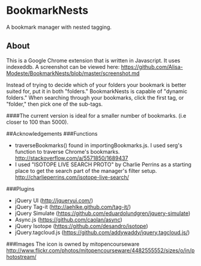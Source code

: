 BookmarkNests
=============

A bookmark manager with nested tagging.

About
-----
This is a Google Chrome extension that is written in Javascript. It uses indexeddb. A screenshot can be viewed here: https://github.com/Alisa-Modeste/BookmarkNests/blob/master/screenshot.md

Instead of trying to decide which of your folders your bookmark is better suited for, put it in both "folders." BookmarkNests is capable of "dynamic folders." When searching through your bookmarks, click the first tag, or "folder," then pick one of the sub-tags.

####The current version is ideal for a smaller number of bookmarks. (i.e closer to 100 than 5000).

##Acknowledgements
###Functions
- traverseBookmarks() found in importingBookmarks.js. I used serg's function to traverse Chrome's bookmarks. http://stackoverflow.com/a/5571850/1689437
- I used "ISOTOPE LIVE SEARCH PROTO" by Charlie Perrins as a starting place to get the search part of the manager's filter setup. http://charlieperrins.com/isotope-live-search/

###Plugins
- jQuery UI (http://jqueryui.com/)
- jQuery Tag-it (http://aehlke.github.com/tag-it/)
- jQuery Simulate (https://github.com/eduardolundgren/jquery-simulate)
- Async.js (https://github.com/caolan/async)
- jQuery Isotope (https://github.com/desandro/isotope)
- jQuery.tagcloud.js (https://github.com/addywaddy/jquery.tagcloud.js/)

###Images
The icon is owned by mitopencourseware http://www.flickr.com/photos/mitopencourseware/4482555552/sizes/o/in/photostream/
